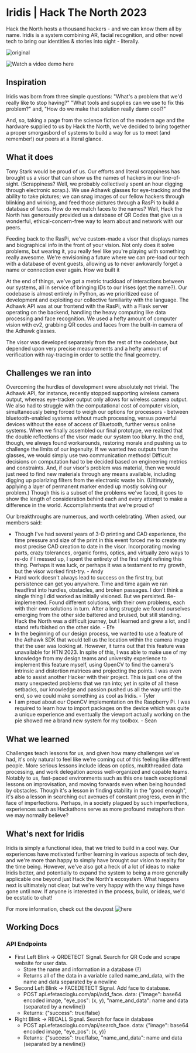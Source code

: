 # Iridis | Hack The North 2023
Hack the North hosts a thousand hackers - and we can know them all by name. Iridis is a system combining AR, facial recognition, and other novel tech to bring our identities & stories into sight - literally. 

![original](https://github.com/EfeTascioglu/Hack-The-North-2023/assets/46626642/47ecc3ea-d64d-4a07-82ad-5a937aae8489)

![Watch a video demo here](https://youtu.be/dpprLOdzpI4)

## Inspiration
Iridis was born from three simple questions: "What's a problem that we'd really like to stop having?" "What tools and supplies can we use to fix this problem?" and, "How do we make that solution really damn cool?"

And, so, taking a page from the science fiction of the modern age and the hardware supplied to us by Hack the North, we've decided to bring together a proper smorgasbord of systems to build a way for us to meet (and remember!) our peers at a literal glance.

## What it does
Tony Stark would be proud of us. Our efforts and literal scrappiness has brought us a visor that can show us the names of hackers in our line-of-sight. (Scrappiness? Well, we probably collectively spent an hour digging through electronic scrap.). We use Adhawk glasses for eye-tracking and the ability to take pictures; we can snag images of our fellow hackers through blinking and winking, and feed those pictures through a RasPi to build a database of faces. How do we match faces to the names? Well, Hack the North has generously provided us a database of QR Codes that give us a wonderful, ethical-concern-free way to learn about and network with our peers.

Feeding back to the RasPi, we've custom-made a visor that displays names and biographical info in the front of your vision. Not only does it solve problems, but wearing it, you really feel like you're playing with something really awesome. We're envisioning a future where we can pre-load our tech with a database of event guests, allowing us to never awkwardly forget a name or connection ever again.
How we built it

At the end of things, we've got a metric truckload of interactions between our systems, all in service of bringing IDs to our Irises (get the name?). Our codebase is almost entirely in Python, as we prioritized ease of development and exploiting our collective familiarity with the language. The Adhawk API was at our frontend with the RasPi, with a Flask server operating on the backend, handling the heavy computing like data processing and face recognition. We used a hefty amount of computer vision with cv2, grabbing QR codes and faces from the built-in camera of the Adhawk glasses.

The visor was developed separately from the rest of the codebase, but depended upon very precise measurements and a hefty amount of verification with ray-tracing in order to settle the final geometry.

## Challenges we ran into
Overcoming the hurdles of development were absolutely not trivial. The Adhawk API, for instance, recently stopped supporting wireless camera output, whereas eye-tracker output only allows for wireless camera output. We also had to struggle with the computational cost of computer vision, simultaneously being forced to weigh our options for processors - between bluetooth-enabled systems without much processing, versus powerful devices without the ease of access of Bluetooth, further versus online systems. When we finally assembled our final prototype, we realized that the double reflections of the visor made our system too blurry. In the end, though, we always found workarounds, restoring morale and pushing us to challenge the limits of our ingenuity. If we wanted two outputs from the glasses, we would simply use two communication methods! Difficult decisions on computation had to be decided based on engineering metrics and constraints. And, if our visor's problem was material, then we would just need to find new materials through any means available, including digging up polarizing filters from the electronic waste bin. (Ultimately, applying a layer of permanent marker ended up mostly solving our problem.) Though this is a subset of the problems we've faced, it goes to show the length of consideration behind each and every attempt to make a difference in the world.
Accomplishments that we're proud of

Our breakthroughs are numerous, and worth celebrating. When asked, our members said:
- Though I've had several years of 3-D printing and CAD experience, the time pressure and size of the print in this event forced me to create my most precise CAD creation to date in the visor. Incorporating moving parts, crazy tolerances, organic forms, optics, and virtually zero ways to re-do if I messed up, I spent the entirety of the first night refining this thing. Perhaps it was luck, or perhaps it was a testament to my growth, but the visor worked first-try. - Andy
- Hard work doesn't always lead to success on the first try, but persistence can get you anywhere. Time and time again we ran headfirst into hurdles, obstacles, and broken passages. I don't think a single thing I did worked as initially visioned. But we persisted. Re-implemented. Found different solutions, with their own problems, each with their own solutions in turn. After a long struggle we found ourselves emerging from the other side battered and bruised, but still standing. Hack the North was a difficult journey, but I learned and grew a lot, and I stand refurbished on the other side. - Efe
- In the beginning of our design process, we wanted to use a feature of the Adhawk SDK that would tell us the location within the camera image that the user was looking at. However, it turns out that this feature was unavailable for HTN 2023. In spite of this, I was able to make use of my knowledge from my design teams and university experience to implement this feature myself, using OpenCV to find the camera's intrinsic and distortion matrices and projecting the points. I was even able to assist another Hacker with their project. This is just one of the many unexpected problems that we ran into; yet in spite of all these setbacks, our knowledge and passion pushed us all the way until the end, so we could make something as cool as Iridis. - Tyler
- I am proud about our OpenCV implementation on the Raspberry Pi. I was required to learn how to import packages on the device which was quite a unique experience and eventually the viewport actually working on the pie showed me a brand new system for my toolbox. - Sean

## What we learned
Challenges teach lessons for us, and given how many challenges we've had, it's only natural to feel like we're coming out of this feeling like different people. More serious lessons include ideas on optics, multithreaded data processing, and work delegation across well-organized and capable teams. Notably to us, fast-paced environments such as this one teach exceptional lessons on improvisation, and moving forwards even when being hounded by obstacles. Though it's a lesson in finding stability in the "good enough", it's also a lesson in searching out avenues of constant progress, even in the face of imperfections. Perhaps, in a society plagued by such imperfections, experiences such as Hackathons serve as more profound metaphors than we may normally believe?

## What's next for Iridis
Iridis is simply a functional idea, that we tried to build in a cool way. Our experiences have motivated further learning in various aspects of tech dev, and we're more than happy to simply have brought our vision to reality for the time being. However, we've also got a heck of a lot of ideas to make Iridis better, and potentially to expand the system to being a more generally applicable one beyond just Hack the North's ecosystem. What happens next is ultimately not clear, but we're very happy with the way things have gone until now. If anyone is interested in the process, build, or ideas, we'd be ecstatic to chat!

For more information, check out the devpost ![here](https://devpost.com/software/iridis)

## Working Docs
### API Endpoints
- First Left Blink -> QRDETECT Signal. Search for QR Code and scrape website for user data.
    - Store the name and information in a database (?)
    - Returns all of the data in a variable called name_and_data, with the name and data separated by a newline
- Second Left Blink -> FACEDETECT Signal. Add face to database. 
    - POST api.efetascioglu.com/api/add_face.  data: {"image": base64 encoded image, "eye_pos": (x, y), "name_and_data": name and data (separated by a newline)}
    - Returns: {"success": true/false}
- Right Blink -> RECALL Signal. Search for face in database
    - POST api.efetascioglu.com/api/search_face.  data: {"image": base64 encoded image, "eye_pos": (x, y)}
    - Returns: {"success": true/false, "name_and_data": name and data (separated by a newline)}
